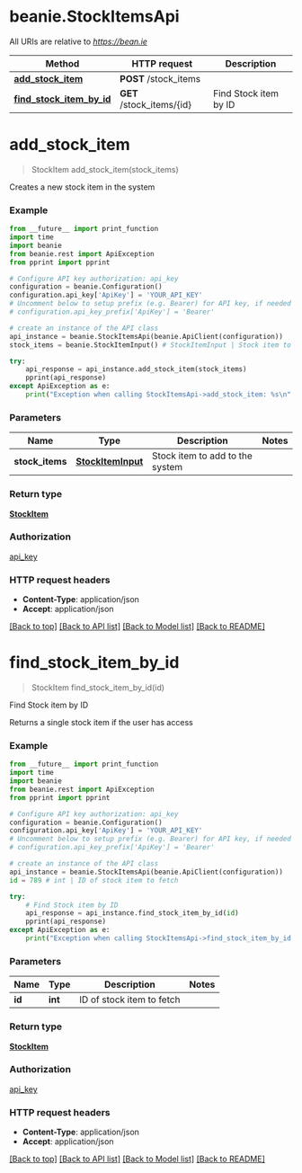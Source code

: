 # beanie.StockItemsApi

All URIs are relative to *https://bean.ie*

Method | HTTP request | Description
------------- | ------------- | -------------
[**add_stock_item**](StockItemsApi.md#add_stock_item) | **POST** /stock_items | 
[**find_stock_item_by_id**](StockItemsApi.md#find_stock_item_by_id) | **GET** /stock_items/{id} | Find Stock item by ID


# **add_stock_item**
> StockItem add_stock_item(stock_items)



Creates a new stock item in the system

### Example
```python
from __future__ import print_function
import time
import beanie
from beanie.rest import ApiException
from pprint import pprint

# Configure API key authorization: api_key
configuration = beanie.Configuration()
configuration.api_key['ApiKey'] = 'YOUR_API_KEY'
# Uncomment below to setup prefix (e.g. Bearer) for API key, if needed
# configuration.api_key_prefix['ApiKey'] = 'Bearer'

# create an instance of the API class
api_instance = beanie.StockItemsApi(beanie.ApiClient(configuration))
stock_items = beanie.StockItemInput() # StockItemInput | Stock item to add to the system

try:
    api_response = api_instance.add_stock_item(stock_items)
    pprint(api_response)
except ApiException as e:
    print("Exception when calling StockItemsApi->add_stock_item: %s\n" % e)
```

### Parameters

Name | Type | Description  | Notes
------------- | ------------- | ------------- | -------------
 **stock_items** | [**StockItemInput**](StockItemInput.md)| Stock item to add to the system | 

### Return type

[**StockItem**](StockItem.md)

### Authorization

[api_key](../README.md#api_key)

### HTTP request headers

 - **Content-Type**: application/json
 - **Accept**: application/json

[[Back to top]](#) [[Back to API list]](../README.md#documentation-for-api-endpoints) [[Back to Model list]](../README.md#documentation-for-models) [[Back to README]](../README.md)

# **find_stock_item_by_id**
> StockItem find_stock_item_by_id(id)

Find Stock item by ID

Returns a single stock item if the user has access

### Example
```python
from __future__ import print_function
import time
import beanie
from beanie.rest import ApiException
from pprint import pprint

# Configure API key authorization: api_key
configuration = beanie.Configuration()
configuration.api_key['ApiKey'] = 'YOUR_API_KEY'
# Uncomment below to setup prefix (e.g. Bearer) for API key, if needed
# configuration.api_key_prefix['ApiKey'] = 'Bearer'

# create an instance of the API class
api_instance = beanie.StockItemsApi(beanie.ApiClient(configuration))
id = 789 # int | ID of stock item to fetch

try:
    # Find Stock item by ID
    api_response = api_instance.find_stock_item_by_id(id)
    pprint(api_response)
except ApiException as e:
    print("Exception when calling StockItemsApi->find_stock_item_by_id: %s\n" % e)
```

### Parameters

Name | Type | Description  | Notes
------------- | ------------- | ------------- | -------------
 **id** | **int**| ID of stock item to fetch | 

### Return type

[**StockItem**](StockItem.md)

### Authorization

[api_key](../README.md#api_key)

### HTTP request headers

 - **Content-Type**: application/json
 - **Accept**: application/json

[[Back to top]](#) [[Back to API list]](../README.md#documentation-for-api-endpoints) [[Back to Model list]](../README.md#documentation-for-models) [[Back to README]](../README.md)

